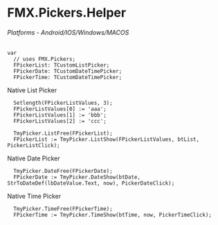 # FMX.Pickers.Helper
###### Platforms - Android/IOS/Windows/MACOS


```
var
  // uses FMX.Pickers;
  FPickerList: TCustomListPicker;
  FPickerDate: TCustomDateTimePicker;
  FPickerTime: TCustomDateTimePicker;
```

Native List Picker
```
  Setlength(FPickerListValues, 3);
  FPickerListValues[0] := 'aaa';
  FPickerListValues[1] := 'bbb';
  FPickerListValues[2] := 'ccc';

  TmyPicker.ListFree(FPickerList);
  FPickerList := TmyPicker.ListShow(FPickerListValues, btList, PickerListClick);
```

Native Date Picker
```
  TmyPicker.DateFree(FPickerDate);
  FPickerDate := TmyPicker.DateShow(btDate, StrToDateDef(lbDateValue.Text, now), PickerDateClick);
```

Native Time Picker
```
  TmyPicker.TimeFree(FPickerTime);
  FPickerTime := TmyPicker.TimeShow(btTime, now, PickerTimeClick);
```
